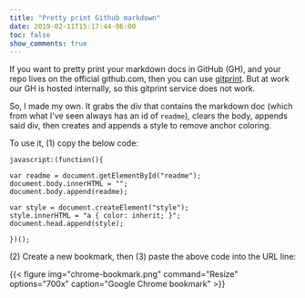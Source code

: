 ```yaml
---
title: "Pretty print Github markdown"
date: 2019-02-11T15:17:44-06:00
toc: false
show_comments: true
---
```


If you want to pretty print your markdown docs in GitHub (GH), and your repo lives on the official github.com, then you can use [gitprint](https://gitprint.com/). But at work our GH is hosted internally, so this gitprint service does not work. 

So, I made my own. It grabs the div that contains the markdown doc (which from what I've seen always has an id of `readme`), clears the body, appends said div, then creates and appends a style to remove anchor coloring. 

To use it, (1) copy the below code:

```
javascript:(function(){

var readme = document.getElementById("readme");
document.body.innerHTML = "";
document.body.append(readme);

var style = document.createElement("style");
style.innerHTML = "a { color: inherit; }";
document.head.append(style);

})();
```

(2) Create a new bookmark, then (3) paste the above code into the URL line:

{{< figure 
img="chrome-bookmark.png" 
command="Resize" 
options="700x" 
caption="Google Chrome bookmark" >}}
